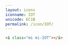 ```yaml
---
layout: icons
iconname: IOT
unicode: EC1B
permalink: /icon/IOT/
---
```


``` html
<i class="mi mi-IOT"></i>
```
